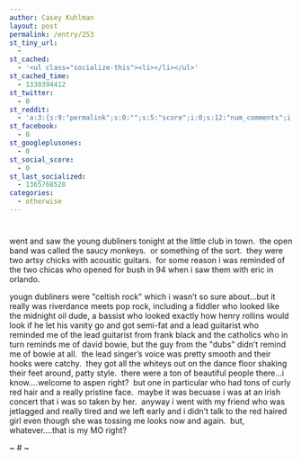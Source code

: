 ```yaml
---
author: Casey Kuhlman
layout: post
permalink: /entry/253
st_tiny_url:
  - 
st_cached:
  - '<ul class="socialize-this"><li></li></ul>'
st_cached_time:
  - 1330394412
st_twitter:
  - 0
st_reddit:
  - 'a:3:{s:9:"permalink";s:0:"";s:5:"score";i:0;s:12:"num_comments";i:0;}'
st_facebook:
  - 0
st_googleplusones:
  - 0
st_social_score:
  - 0
st_last_socialized:
  - 1365768528
categories:
  - otherwise
---
```

# 

went and saw the young dubliners tonight at the little club in town.  the open band was called the saucy monkeys.  or something of the sort.  they were two artsy chicks with acoustic guitars.  for some reason i was reminded of the two chicas who opened for bush in 94 when i saw them with eric in orlando.

yougn dubliners were "celtish rock" which i wasn’t so sure about…but it really was riverdance meets pop rock, including a fiddler who looked like the midnight oil dude, a bassist who looked exactly how henry rollins would look if he let his vanity go and got semi-fat and a lead guitarist who reminded me of the lead guitarist from frank black and the catholics who in turn reminds me of david bowie, but the guy from the "dubs" didn’t remind me of bowie at all.  the lead singer’s voice was pretty smooth and their hooks were catchy.  they got all the whiteys out on the dance floor shaking their feet around, patty style.  there were a ton of beautiful people there…i know….welcome to aspen right?  but one in particular who had tons of curly red hair and a really pristine face.  maybe it was becuase i was at an irish concert that i was so taken by her.  anyway i went with my friend who was jetlagged and really tired and we left early and i didn’t talk to the red haired girl even though she was tossing me looks now and again.  but, whatever….that is my MO right?

~ # ~